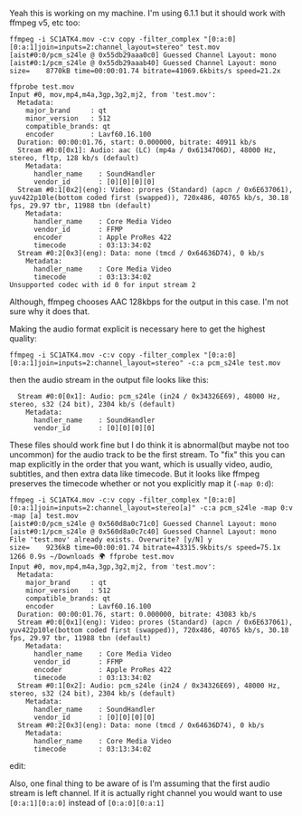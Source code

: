 Yeah this is working on my machine. I'm using 6.1.1 but it should work with ffmpeg v5, etc too:

    ffmpeg -i SC1ATK4.mov -c:v copy -filter_complex "[0:a:0][0:a:1]join=inputs=2:channel_layout=stereo" test.mov
    [aist#0:0/pcm_s24le @ 0x55db29aaa0c0] Guessed Channel Layout: mono
    [aist#0:1/pcm_s24le @ 0x55db29aaab40] Guessed Channel Layout: mono
    size=    8770kB time=00:00:01.74 bitrate=41069.6kbits/s speed=21.2x    

    ffprobe test.mov
    Input #0, mov,mp4,m4a,3gp,3g2,mj2, from 'test.mov':
      Metadata:
        major_brand     : qt  
        minor_version   : 512
        compatible_brands: qt  
        encoder         : Lavf60.16.100
      Duration: 00:00:01.76, start: 0.000000, bitrate: 40911 kb/s
      Stream #0:0[0x1]: Audio: aac (LC) (mp4a / 0x6134706D), 48000 Hz, stereo, fltp, 128 kb/s (default)
        Metadata:
          handler_name    : SoundHandler
          vendor_id       : [0][0][0][0]
      Stream #0:1[0x2](eng): Video: prores (Standard) (apcn / 0x6E637061), yuv422p10le(bottom coded first (swapped)), 720x486, 40765 kb/s, 30.18 fps, 29.97 tbr, 11988 tbn (default)
        Metadata:
          handler_name    : Core Media Video
          vendor_id       : FFMP
          encoder         : Apple ProRes 422
          timecode        : 03:13:34:02
      Stream #0:2[0x3](eng): Data: none (tmcd / 0x64636D74), 0 kb/s
        Metadata:
          handler_name    : Core Media Video
          timecode        : 03:13:34:02
    Unsupported codec with id 0 for input stream 2

Although, ffmpeg chooses AAC 128kbps for the output in this case. I'm not sure why it does that. 

Making the audio format explicit is necessary here to get the highest quality:

    ffmpeg -i SC1ATK4.mov -c:v copy -filter_complex "[0:a:0][0:a:1]join=inputs=2:channel_layout=stereo" -c:a pcm_s24le test.mov

then the audio stream in the output file looks like this:

      Stream #0:0[0x1]: Audio: pcm_s24le (in24 / 0x34326E69), 48000 Hz, stereo, s32 (24 bit), 2304 kb/s (default)
        Metadata:
          handler_name    : SoundHandler
          vendor_id       : [0][0][0][0]

These files should work fine but I do think it is abnormal(but maybe not too uncommon) for the audio track to be the first stream. To "fix" this you can map explicitly in the order that you want, which is usually video, audio, subtitles, and then extra data like timecode. But it looks like ffmpeg preserves the timecode whether or not you explicitly map it (`-map 0:d`):

    ffmpeg -i SC1ATK4.mov -c:v copy -filter_complex "[0:a:0][0:a:1]join=inputs=2:channel_layout=stereo[a]" -c:a pcm_s24le -map 0:v -map [a] test.mov
    [aist#0:0/pcm_s24le @ 0x560d8a0c71c0] Guessed Channel Layout: mono
    [aist#0:1/pcm_s24le @ 0x560d8a0c7c40] Guessed Channel Layout: mono
    File 'test.mov' already exists. Overwrite? [y/N] y
    size=    9236kB time=00:00:01.74 bitrate=43315.9kbits/s speed=75.1x    
    1266 0.9s ~/Downloads 🌍 ffprobe test.mov
    Input #0, mov,mp4,m4a,3gp,3g2,mj2, from 'test.mov':
      Metadata:
        major_brand     : qt  
        minor_version   : 512
        compatible_brands: qt  
        encoder         : Lavf60.16.100
      Duration: 00:00:01.76, start: 0.000000, bitrate: 43083 kb/s
      Stream #0:0[0x1](eng): Video: prores (Standard) (apcn / 0x6E637061), yuv422p10le(bottom coded first (swapped)), 720x486, 40765 kb/s, 30.18 fps, 29.97 tbr, 11988 tbn (default)
        Metadata:
          handler_name    : Core Media Video
          vendor_id       : FFMP
          encoder         : Apple ProRes 422
          timecode        : 03:13:34:02
      Stream #0:1[0x2]: Audio: pcm_s24le (in24 / 0x34326E69), 48000 Hz, stereo, s32 (24 bit), 2304 kb/s (default)
        Metadata:
          handler_name    : SoundHandler
          vendor_id       : [0][0][0][0]
      Stream #0:2[0x3](eng): Data: none (tmcd / 0x64636D74), 0 kb/s
        Metadata:
          handler_name    : Core Media Video
          timecode        : 03:13:34:02

edit:

Also, one final thing to be aware of is I'm assuming that the first audio stream is left channel. If it is actually right channel you would want to use `[0:a:1][0:a:0]` instead of `[0:a:0][0:a:1]`
